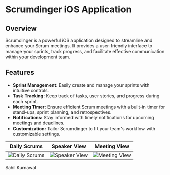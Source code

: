 # Scrumdinger iOS Application

## Overview

Scrumdinger is a powerful iOS application designed to streamline and enhance your Scrum meetings. It provides a user-friendly interface to manage your sprints, track progress, and facilitate effective communication within your development team.

## Features

- **Sprint Management:** Easily create and manage your sprints with intuitive controls.
- **Task Tracking:** Keep track of tasks, user stories, and progress during each sprint.
- **Meeting Timer:** Ensure efficient Scrum meetings with a built-in timer for stand-ups, sprint planning, and retrospectives.
- **Notifications:** Stay informed with timely notifications for upcoming meetings and deadlines.
- **Customization:** Tailor Scrumdinger to fit your team's workflow with customizable settings.


| Daily Scrums                                          | Speaker View                                           | Meeting View                                           |
| :----------------------------------------------------:|:------------------------------------------------------:|:-------------------------------------------------------:|
| ![Daily Scrums](https://github.com/sahilkumawat/Scrumdinger-app/assets/73757457/724bd418-00b3-4959-8aec-a9fdb7698a19) | ![Speaker View](https://github.com/sahilkumawat/Scrumdinger-app/assets/73757457/608c5039-1d1d-437c-82b7-846658ce0680) | ![Meeting View](https://github.com/sahilkumawat/Scrumdinger-app/assets/73757457/26e3be48-925e-45ab-bbcd-87a80cc58166)
 
 Sahil Kumawat





